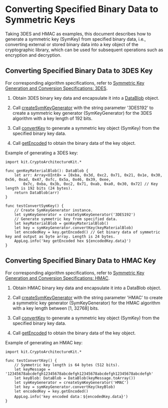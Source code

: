 # Converting Specified Binary Data to Symmetric Keys

Taking 3DES and HMAC as examples, this document describes how to generate a symmetric key (SymKey) from specified binary data, i.e., converting external or stored binary data into a key object of the cryptographic library, which can be used for subsequent operations such as encryption and decryption.

## Converting Specified Binary Data to 3DES Key

For corresponding algorithm specifications, refer to [Symmetric Key Generation and Conversion Specifications: 3DES](./cj-crypto-sym-key-generation-conversion-spec.md#3des).

1. Obtain 3DES binary key data and encapsulate it into a [DataBlob](../../../../API_Reference/source_en/apis/CryptoArchitectureKit/cj-apis-crypto.md#struct-datablob) object.

2. Call [createSymKeyGenerator](../../../../API_Reference/source_en/apis/CryptoArchitectureKit/cj-apis-crypto.md#func-createsymkeygeneratorstring) with the string parameter '3DES192' to create a symmetric key generator (SymKeyGenerator) for the 3DES algorithm with a key length of 192 bits.

3. Call [convertKey](../../../../API_Reference/source_en/apis/CryptoArchitectureKit/cj-apis-crypto.md#func-convertkeydatablob) to generate a symmetric key object (SymKey) from the specified binary key data.

4. Call [getEncoded](../../../../API_Reference/source_en/apis/CryptoArchitectureKit/cj-apis-crypto.md#func-getencoded) to obtain the binary data of the key object.

Example of generating a 3DES key:

<!-- compile -->

```cangjie
import kit.CryptoArchitectureKit.*

func genKeyMaterialBlob(): DataBlob {
    let arr: Array<UInt8> = [0xba, 0x3d, 0xc2, 0x71, 0x21, 0x1e, 0x30, 0x56, 0xad, 0x47, 0xfc, 0x5a, 0x46, 0x39, 0xee,
        0x7c, 0xba, 0x3b, 0xc2, 0x71, 0xab, 0xa0, 0x30, 0x72] // Key length is 192 bits (24 bytes).
    return DataBlob(arr)
}

func testConvertSymKey() {
    // Create SymKeyGenerator instance.
    let symKeyGenerator = createSymKeyGenerator('3DES192')
    // Generate symmetric key from specified data.
    let keyMaterialBlob = genKeyMaterialBlob()
    let key = symKeyGenerator.convertKey(keyMaterialBlob)
    let encodedKey = key.getEncoded() // Get binary data of symmetric key and output as byte array. Length is 24 bytes.
    AppLog.info('key getEncoded hex ${encodedKey.data}')
}
```

## Converting Specified Binary Data to HMAC Key

For corresponding algorithm specifications, refer to [Symmetric Key Generation and Conversion Specifications: HMAC](./cj-crypto-sym-key-generation-conversion-spec.md#hmac).

1. Obtain HMAC binary key data and encapsulate it into a DataBlob object.

2. Call [createSymKeyGenerator](../../../../API_Reference/source_en/apis/CryptoArchitectureKit/cj-apis-crypto.md#func-createsymkeygeneratorstring) with the string parameter 'HMAC' to create a symmetric key generator (SymKeyGenerator) for the HMAC algorithm with a key length between [1, 32768] bits.

3. Call [convertKey](../../../../API_Reference/source_en/apis/CryptoArchitectureKit/cj-apis-crypto.md#func-convertkeydatablob) to generate a symmetric key object (SymKey) from the specified binary key data.

4. Call [getEncoded](../../../../API_Reference/source_en/apis/CryptoArchitectureKit/cj-apis-crypto.md#func-getencoded) to obtain the binary data of the key object.

Example of generating an HMAC key:

<!-- compile -->

```cangjie
import kit.CryptoArchitectureKit.*

func testConvertKey() {
    // Symmetric key length is 64 bytes (512 bits).
    let keyMessage = '12345678abcdefgh12345678abcdefgh12345678abcdefgh12345678abcdefgh'
    let keyBlob: DataBlob = DataBlob(keyMessage.toArray())
    let symKeyGenerator = createSymKeyGenerator('HMAC')
    let key = symKeyGenerator.convertKey(keyBlob)
    let encodedKey = key.getEncoded()
    AppLog.info('key encoded data：${encodedKey.data}')
}
```